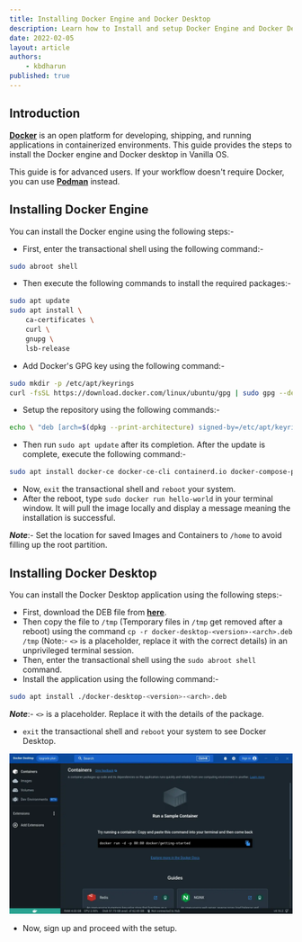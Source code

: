 ```yaml
---
title: Installing Docker Engine and Docker Desktop
description: Learn how to Install and setup Docker Engine and Docker Desktop in Vanilla OS
date: 2022-02-05
layout: article
authors: 
    - kbdharun
published: true
---
```


## Introduction

[**Docker**](https://www.docker.com/) is an open platform for developing, shipping, and running applications in containerized environments. This guide provides the steps to install the Docker engine and Docker desktop in Vanilla OS.

This guide is for advanced users. If your workflow doesn't require Docker, you can use [**Podman**](https://podman.io/) instead.

## Installing Docker Engine

You can install the Docker engine using the following steps:-

- First, enter the transactional shell using the following command:-

```bash
sudo abroot shell
```

- Then execute the following commands to install the required packages:-

```bash
sudo apt update
sudo apt install \
    ca-certificates \
    curl \
    gnupg \
    lsb-release
```

- Add Docker's GPG key using the following command:-

```bash
sudo mkdir -p /etc/apt/keyrings
curl -fsSL https://download.docker.com/linux/ubuntu/gpg | sudo gpg --dearmor -o /etc/apt/keyrings/docker.gpg
```

- Setup the repository using the following commands:-

```bash
echo \ "deb [arch=$(dpkg --print-architecture) signed-by=/etc/apt/keyrings/docker.gpg] https://download.docker.com/linux/ubuntu \ $(lsb_release -cs) stable" | sudo tee /etc/apt/sources.list.d/docker.list > /dev/null
```

- Then run `sudo apt update` after its completion. After the update is complete, execute the following command:-

```bash
sudo apt install docker-ce docker-ce-cli containerd.io docker-compose-plugin
```

- Now, `exit` the transactional shell and `reboot` your system.
- After the reboot, type `sudo docker run hello-world` in your terminal window. It will pull the image locally and display a message meaning the installation is successful.

**_Note_**:- Set the location for saved Images and Containers to `/home` to avoid filling up the root partition.

## Installing Docker Desktop

You can install the Docker Desktop application using the following steps:-

- First, download the DEB file from [**here**](https://docs.docker.com/desktop/install/ubuntu/).
- Then copy the file to `/tmp` (Temporary files in `/tmp` get removed after a reboot) using the command `cp -r docker-desktop-<version>-<arch>.deb /tmp` (Note:- `<>` is a placeholder, replace it with the correct details) in an unprivileged terminal session.
- Then, enter the transactional shell using the `sudo abroot shell` command.
- Install the application using the following command:-

```bash
sudo apt install ./docker-desktop-<version>-<arch>.deb
```

**_Note_**:- `<>` is a placeholder. Replace it with the details of the package.

- `exit` the transactional shell and `reboot` your system to see Docker Desktop.

![Docker Desktop](/assets/uploads/Miscellaneous/Docker-Desktop.webp)

- Now, sign up and proceed with the setup.
